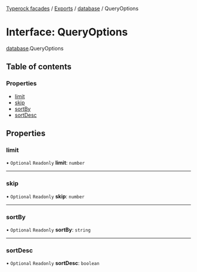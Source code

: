 [Typerock facades](../index.md) / [Exports](../modules.md) / [database](../modules/database.md) / QueryOptions

# Interface: QueryOptions

[database](../modules/database.md).QueryOptions

## Table of contents

### Properties

- [limit](database.QueryOptions.md#limit)
- [skip](database.QueryOptions.md#skip)
- [sortBy](database.QueryOptions.md#sortby)
- [sortDesc](database.QueryOptions.md#sortdesc)

## Properties

### limit

• `Optional` `Readonly` **limit**: `number`

___

### skip

• `Optional` `Readonly` **skip**: `number`

___

### sortBy

• `Optional` `Readonly` **sortBy**: `string`

___

### sortDesc

• `Optional` `Readonly` **sortDesc**: `boolean`
